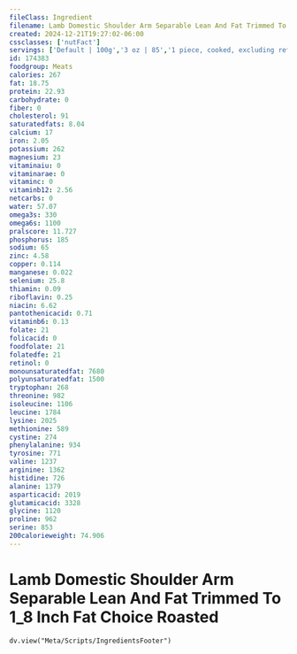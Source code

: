 ```yaml
---
fileClass: Ingredient
filename: Lamb Domestic Shoulder Arm Separable Lean And Fat Trimmed To 1_8 Inch Fat Choice Roasted
created: 2024-12-21T19:27:02-06:00
cssclasses: ['nutFact']
servings: ['Default | 100g','3 oz | 85','1 piece, cooked, excluding refuse (yield from 1 lb raw meat with refuse) | 284']
id: 174383
foodgroup: Meats
calories: 267
fat: 18.75
protein: 22.93
carbohydrate: 0
fiber: 0
cholesterol: 91
saturatedfats: 8.04
calcium: 17
iron: 2.05
potassium: 262
magnesium: 23
vitaminaiu: 0
vitaminarae: 0
vitaminc: 0
vitaminb12: 2.56
netcarbs: 0
water: 57.07
omega3s: 330
omega6s: 1100
pralscore: 11.727
phosphorus: 185
sodium: 65
zinc: 4.58
copper: 0.114
manganese: 0.022
selenium: 25.8
thiamin: 0.09
riboflavin: 0.25
niacin: 6.62
pantothenicacid: 0.71
vitaminb6: 0.13
folate: 21
folicacid: 0
foodfolate: 21
folatedfe: 21
retinol: 0
monounsaturatedfat: 7680
polyunsaturatedfat: 1500
tryptophan: 268
threonine: 982
isoleucine: 1106
leucine: 1784
lysine: 2025
methionine: 589
cystine: 274
phenylalanine: 934
tyrosine: 771
valine: 1237
arginine: 1362
histidine: 726
alanine: 1379
asparticacid: 2019
glutamicacid: 3328
glycine: 1120
proline: 962
serine: 853
200calorieweight: 74.906
---
```


# Lamb Domestic Shoulder Arm Separable Lean And Fat Trimmed To 1_8 Inch Fat Choice Roasted

```dataviewjs
dv.view("Meta/Scripts/IngredientsFooter")
```